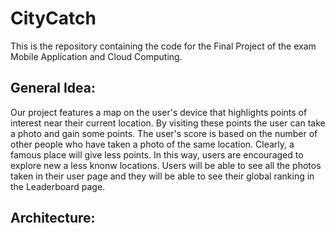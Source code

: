 # CityCatch
This is the repository containing the code for the Final Project of the exam Mobile Application and Cloud Computing.

## General Idea:
Our project features a map on the user's device that highlights points of interest near their current location. By visiting these points the user can take a photo and gain some points. The user's score is based on the number of other people who have taken a photo of the same location. Clearly, a famous place will give less points. In this way, users are encouraged to explore new a less knonw locations. 
Users will be able to see all the photos taken in their user page and they will be able to see their global ranking in the Leaderboard page.

## Architecture:
